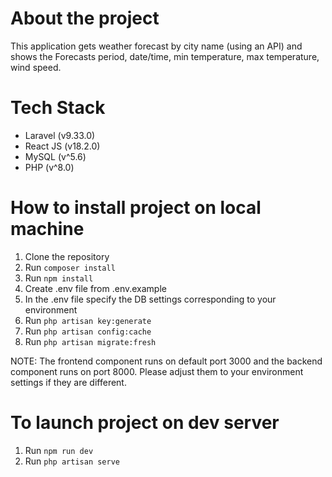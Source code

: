 # About the project
This application gets weather forecast by city name (using an API) and shows the Forecasts period, date/time, min temperature, max temperature, wind speed.

# Tech Stack
- Laravel (v9.33.0)
- React JS (v18.2.0)
- MySQL (v^5.6)
- PHP (v^8.0)

# How to install project on local machine

1. Clone the repository
2. Run `composer install`
3. Run `npm install`
4. Create .env file from .env.example
5. In the .env file specify the DB settings corresponding to your environment
6. Run `php artisan key:generate`
7. Run `php artisan config:cache`
8. Run `php artisan migrate:fresh`

NOTE:
The frontend component runs on default port 3000 and the backend component runs on port 8000. Please adjust them to your environment settings if they are different.

# To launch project on dev server
1. Run `npm run dev`
2. Run `php artisan serve`


